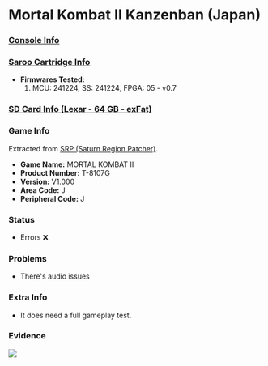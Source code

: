 # Mortal Kombat II Kanzenban (Japan)

### [Console Info](../../../../../Info/Consoles/VA13/README.md)

### [Saroo Cartridge Info](../../../../../Info/Cartridges/GuangzhouSanStarOnlineShop/1.6/README.md)

- <b>Firmwares Tested:</b>
  1. MCU: 241224, SS: 241224, FPGA: 05 - v0.7

### [SD Card Info (Lexar - 64 GB - exFat)](../../../../../Info/SdCards/Lexar/64GB/exfat/README.md)

### Game Info

Extracted from [SRP (Saturn Region Patcher)](https://segaxtreme.net/resources/saturn-region-patcher.81/download).

- <b>Game Name:</b> MORTAL KOMBAT II
- <b>Product Number:</b> T-8107G
- <b>Version:</b> V1.000
- <b>Area Code:</b> J
- <b>Peripheral Code:</b> J

### Status

- Errors :x:

### Problems

- There's audio issues

### Extra Info

- It does need a full gameplay test.

### Evidence

[![](https://img.youtube.com/vi/0GshQrgwnns/0.jpg)](https://www.youtube.com/watch?v=0GshQrgwnns)
